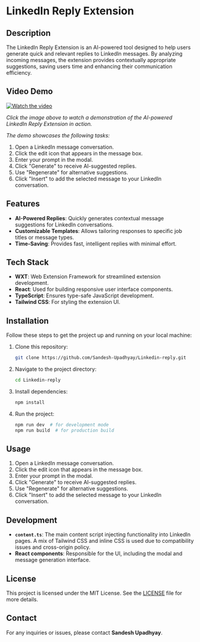 # LinkedIn Reply Extension

## Description

The LinkedIn Reply Extension is an AI-powered tool designed to help users generate quick and relevant replies to LinkedIn messages. By analyzing incoming messages, the extension provides contextually appropriate suggestions, saving users time and enhancing their communication efficiency.

## Video Demo

[![Watch the video](https://img.youtube.com/vi/CvUCMlF3rz8/maxresdefault.jpg)](https://www.youtube.com/watch?v=CvUCMlF3rz8)

*Click the image above to watch a demonstration of the AI-powered LinkedIn Reply Extension in action.*

*The demo showcases the following tasks:*

1. Open a LinkedIn message conversation.
2. Click the edit icon that appears in the message box.
3. Enter your prompt in the modal.
4. Click "Generate" to receive AI-suggested replies.
5. Use "Regenerate" for alternative suggestions.
6. Click "Insert" to add the selected message to your LinkedIn conversation.

## Features

- **AI-Powered Replies**: Quickly generates contextual message suggestions for LinkedIn conversations.
- **Customizable Templates**: Allows tailoring responses to specific job titles or message types.
- **Time-Saving**: Provides fast, intelligent replies with minimal effort.

## Tech Stack

- **WXT**: Web Extension Framework for streamlined extension development.
- **React**: Used for building responsive user interface components.
- **TypeScript**: Ensures type-safe JavaScript development.
- **Tailwind CSS**: For styling the extension UI.

## Installation

Follow these steps to get the project up and running on your local machine:

1. Clone this repository:
    ```bash
    git clone https://github.com/Sandesh-Upadhyay/Linkedin-reply.git
    ```

2. Navigate to the project directory:
    ```bash
    cd Linkedin-reply
    ```

3. Install dependencies:
    ```bash
    npm install
    ```

4. Run the project:
    ```bash
    npm run dev  # for development mode
    npm run build  # for production build
    ```

## Usage

1. Open a LinkedIn message conversation.
2. Click the edit icon that appears in the message box.
3. Enter your prompt in the modal.
4. Click "Generate" to receive AI-suggested replies.
5. Use "Regenerate" for alternative suggestions.
6. Click "Insert" to add the selected message to your LinkedIn conversation.

## Development

- **`content.ts`**: The main content script injecting functionality into LinkedIn pages. A mix of Tailwind CSS and inline CSS is used due to compatibility issues and cross-origin policy.
- **React components**: Responsible for the UI, including the modal and message generation interface.

## License

This project is licensed under the MIT License. See the [LICENSE](LICENSE) file for more details.

## Contact

For any inquiries or issues, please contact **Sandesh Upadhyay**.
